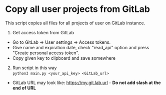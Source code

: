 # Copy all user projects from GitLab
This script copies all files for all projects of user on GitLab instance.
1. Get access token from GitLab  
- Go to GitLab -> User settings -> Access tokens.  
- Give name and expiration date, check "read_api" option and press "Create personal access token".
- Copy given key to clipboard and save somewhere
2. Run script in this way  
```python3 main.py <your_api_key> <GitLab_url>```
- GitLab URL may look like: https://my.git.lab.url - **Do not add slash at the end of URL**
